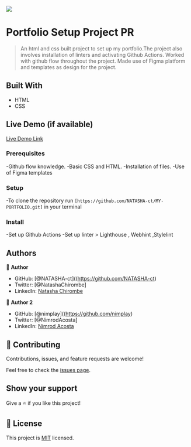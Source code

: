 ![](https://img.shields.io/badge/Microverse-blueviolet)

# Portfolio Setup Project PR

> An  html and css built project to set up my portfolio.The project also involves installation of linters and activating Github Actions.
> Worked with github flow throughout the project.
> Made use of Figma platform and templates as design for the project.


## Built With

- HTML
- CSS

## Live Demo (if available)

[Live Demo Link](https://natasha-ct.github.io/MY-PORTFOLIO/)


### Prerequisites
-Github flow knowledge.
-Basic CSS and HTML.
-Installation of files.
-Use of Figma templates

### Setup
-To clone the repository run `[https://github.com/NATASHA-ct/MY-PORTFOLIO.git]` in your terminal

### Install
-Set up Github Actions
-Set up linter > Lighthouse , Webhint ,Stylelint


## Authors

👤 **Author**

- GitHub: [@NATASHA-ct]((https://github.com/NATASHA-ct)
- Twitter: [@NatashaChirombe]
- LinkedIn: [Natasha Chirombe](linkedin.com/in/natasha-chirombe-1531aa17b)

👤 **Author 2**

- GitHub: [@nimplay]((https://github.com/nimplay)
- Twitter: [@NimrodAcosta]
- LinkedIn: [Nimrod Acosta](https://www.linkedin.com/in/nimrod-acosta-734330169/)

## 🤝 Contributing

Contributions, issues, and feature requests are welcome!

Feel free to check the [issues page](../../issues/).

## Show your support

Give a ⭐️ if you like this project!

## 📝 License

This project is [MIT](./MIT.md) licensed.
